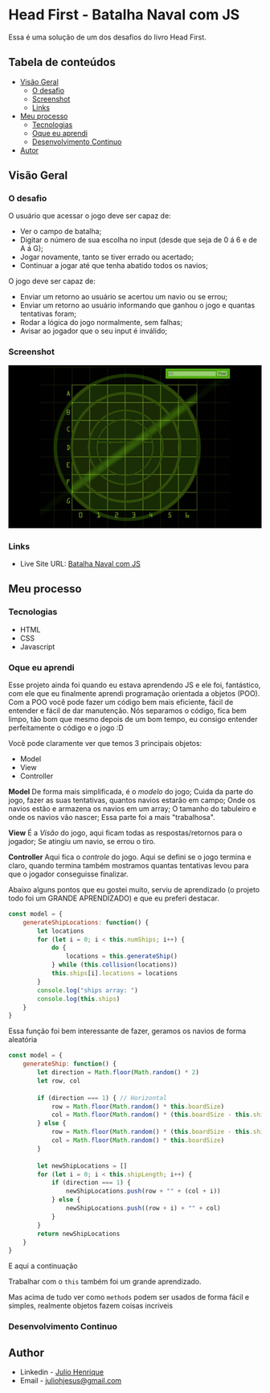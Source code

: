 # Head First - Batalha Naval com JS
Essa é uma solução de um dos desafios do livro Head First.

## Tabela de conteúdos
- [Visão Geral](#visao-geral)
  - [O desafio](#o-desafio)
  - [Screenshot](#screenshot)
  - [Links](#links)
- [Meu processo](#meu-processo)
  - [Tecnologias](#tecnologias)
  - [Oque eu aprendi](#oque-eu-aprendi)
  - [Desenvolvimento Continuo](#development-continuo)
- [Autor](#autor)


## Visão Geral

### O desafio
O usuário que acessar o jogo deve ser capaz de: 
- Ver o campo de batalha;
- Digitar o número de sua escolha no input (desde que seja de 0 á 6 e de A á G);
- Jogar novamente, tanto se tiver errado ou acertado;
- Continuar a jogar até que tenha abatido todos os navios;

O jogo deve ser capaz de:
- Enviar um retorno ao usuário se acertou um navio ou se errou;
- Enviar um retorno ao usuário informando que ganhou o jogo e quantas tentativas foram;
- Rodar a lógica do jogo normalmente, sem falhas;
- Avisar ao jogador que o seu input é inválido;


### Screenshot

![campo-de-batalha](./campo-de-batalha.png)


### Links

- Live Site URL: [Batalha Naval com JS](https://julio-henrique.github.io/batalha-naval-js/)


## Meu processo

### Tecnologias

- HTML
- CSS
- Javascript


### Oque eu aprendi

Esse projeto ainda foi quando eu estava aprendendo JS e ele foi, fantástico, com ele que eu finalmente aprendi programação orientada a objetos (POO).
Com a POO você pode fazer um código bem mais eficiente, fácil de entender e fácil de dar manutenção.
Nós separamos o código, fica bem limpo, tão bom que mesmo depois de um bom tempo, eu consigo entender perfeitamente o código e o jogo :D

Você pode claramente ver que temos 3 principais objetos:
- Model
- View
- Controller

**Model**
De forma mais simplificada, é o *modelo* do jogo;
Cuida da parte do jogo, fazer as suas tentativas, quantos navios estarão em campo;
Onde os navios estão e armazena os navios em um array;
O tamanho do tabuleiro e onde os navios vão nascer;
Essa parte foi a mais "trabalhosa".

**View**
É a *Visão* do jogo, aqui ficam todas as respostas/retornos para o jogador;
Se atingiu um navio, se errou o tiro.

**Controller**
Aqui fica o *controle* do jogo.
Aqui se defini se o jogo termina e claro, quando termina também mostramos quantas tentativas levou para que o jogador conseguisse finalizar.

Abaixo alguns pontos que eu gostei muito, serviu de aprendizado (o projeto todo foi um GRANDE APRENDIZADO) e que eu preferi destacar.

```js
const model = {
    generateShipLocations: function() {
        let locations
        for (let i = 0; i < this.numShips; i++) {
            do {
                locations = this.generateShip() 
            } while (this.collision(locations))
            this.ships[i].locations = locations
        }
        console.log("ships array: ")
        console.log(this.ships)
    }
}
```
Essa função foi bem interessante de fazer, geramos os navios de forma aleatória
```js
const model = {
    generateShip: function() {
        let direction = Math.floor(Math.random() * 2)
        let row, col

        if (direction === 1) { // Horizontal
            row = Math.floor(Math.random() * this.boardSize)
            col = Math.floor(Math.random() * (this.boardSize - this.shipLength + 1))
        } else {
            row = Math.floor(Math.random() * (this.boardSize - this.shipLength + 1))
            col = Math.floor(Math.random() * this.boardSize)
        }
            
        let newShipLocations = []
        for (let i = 0; i < this.shipLength; i++) {
            if (direction === 1) {
                newShipLocations.push(row + "" + (col + i))
            } else {
                newShipLocations.push((row + i) + "" + col)
            }
        }
        return newShipLocations
    }
}
```
E aqui a continuação


Trabalhar com o `this` também foi um grande aprendizado.

Mas acima de tudo ver como `methods` podem ser usados de forma fácil e simples, realmente objetos fazem coisas incriveis

### Desenvolvimento Continuo



## Author

- Linkedin - [Julio Henrique](https://www.linkedin.com/in/julio-h/)
- Email - juliohjesus@gmail.com